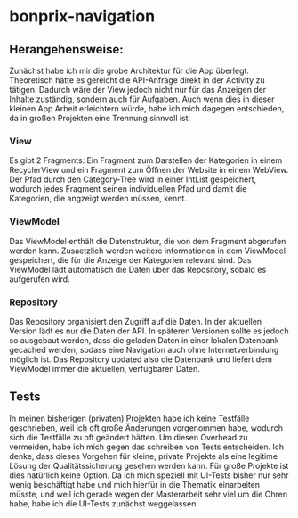 # bonprix-navigation
## Herangehensweise:
Zunächst habe ich mir die grobe Architektur für die App überlegt. Theoretisch hätte es gereicht die API-Anfrage direkt in der Activity zu tätigen.
Dadurch wäre der View jedoch nicht nur für das Anzeigen der Inhalte zuständig, sondern auch für Aufgaben.
Auch wenn dies in dieser kleinen App Arbeit erleichtern würde, habe ich mich dagegen entschieden, da in großen Projekten eine Trennung sinnvoll ist.

### View
Es gibt 2 Fragments: Ein Fragment zum Darstellen der Kategorien in einem RecyclerView und ein Fragment zum Öffnen der Website in einem WebView.
Der Pfad durch den Category-Tree wird in einer IntList gespeichert, wodurch jedes Fragment seinen individuellen Pfad und damit die Kategorien, die angzeigt werden müssen, kennt.

### ViewModel
Das ViewModel enthält die Datenstruktur, die von dem Fragment abgerufen werden kann. Zusaetzlich werden weitere informationen in dem ViewModel gespeichert, die für die Anzeige der Kategorien relevant sind.
Das ViewModel lädt automatisch die Daten über das Repository, sobald es aufgerufen wird.

### Repository
Das Repository organisiert den Zugriff auf die Daten. In der aktuellen Version lädt es nur die Daten der API. In späteren Versionen sollte es jedoch so ausgebaut werden, dass die geladen Daten in einer lokalen Datenbank gecached werden, sodass eine Navigation auch ohne Internetverbindung möglich ist.
Das Repository updated also die Datenbank und liefert dem ViewModel immer die aktuellen, verfügbaren Daten.

## Tests
In meinen bisherigen (privaten) Projekten habe ich keine Testfälle geschrieben, weil ich oft große Änderungen vorgenommen habe, wodurch sich die Testfälle zu oft geändert hätten. Um diesen Overhead zu vermeiden, habe ich mich gegen das schreiben von Tests entscheiden. Ich denke, dass dieses Vorgehen für kleine, private Projekte als eine legitime Lösung der Qualitätssicherung gesehen werden kann. Für große Projekte ist dies natürlich keine Option.
Da ich mich speziell mit UI-Tests bisher nur sehr wenig beschäftigt habe und mich hierfür in die Thematik einarbeiten müsste, und weil ich gerade wegen der Masterarbeit sehr viel um die Ohren habe, habe ich die UI-Tests zunächst weggelassen.

